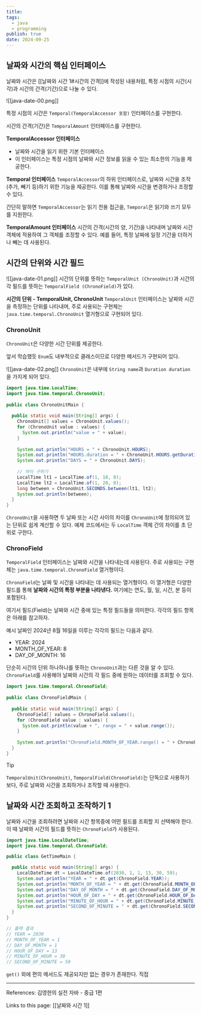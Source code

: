 ```yaml
---
title: 
tags:
  - java
  - programming
publish: true
date: 2024-09-25
---
```

## 날짜와 시간의 핵심 인터페이스

날짜와 시간은 [[날짜와 시간 1#시간의 간격]]에 작성된 내용처럼, 특정 시점의 시간(시각)과 시간의 간격(기간)으로 나눌 수 있다.

![[java-date-00.png]]

특정 시점의 시간은 `Temporal(TemporalAccessor 포함)` 인터페이스를 구현한다. 

시간의 간격(기간)은 `TemporalAmount` 인터페이스를 구현한다.

**TemporalAccessor 인터페이스**
- 날짜와 시간을 읽기 위한 기본 인터페이스
- 이 인터페이스는 특정 시점의 날짜와 시간 정보를 읽을 수 있는 최소한의 기능을 제공한다.

**Temporal 인터페이스**
`TemporalAccessor`의 하위 인터페이스로, 날짜와 시간을 조작(추가, 빼기 등)하기 위한 기능을 제공한다. 이를 통해 날짜와 시간을 변경하거나 조정할 수 있다.

간단히 말하면 `TemporalAccessor`는 읽기 전용 접근을, `Temporal`은 읽기와 쓰기 모두를 지원한다.

**TemporalAmount 인터페이스**
시간의 간격(시간의 양, 기간)을 나타내며 날짜와 시간 객체에 적용하여 그 객체를 조정할 수 있다. 예를 들어, 특정 날짜에 일정 기간을 더하거나 빼는 데 사용된다.

## 시간의 단위와 시간 필드
![[java-date-01.png]]
시간의 단위를 뜻하는 `TemporalUnit (ChronoUnit)`과 시간의 각 필드를 뜻하는 `TemporalField (ChronoField)`가 있다.

**시간의 단위 - TemporalUnit, ChronoUnit**
`TemporalUnit` 인터페이스는 날짜와 시간을 측정하는 단위를 나타내며, 주로 사용되는 구현체는 `java.time.temporal.ChronoUnit` 열거형으로 구현되어 있다.

### ChronoUnit
`ChronoUnit`은 다양한 시간 단위를 제공한다.

앞서 학습했듯 `Enum`도 내부적으로 클래스이므로 다양한 메서드가 구현되어 있다.

![[java-date-02.png]]
`ChronoUnit`은 내부에 `String name`과 `Duration duration`을 가지게 되어 있다.

```java title="ChronoUnitMain.java"
import java.time.LocalTime;  
import java.time.temporal.ChronoUnit;  
  
public class ChronoUnitMain {  
  
  public static void main(String[] args) {  
    ChronoUnit[] values = ChronoUnit.values();  
    for (ChronoUnit value : values) {  
      System.out.println("value = " + value);  
    }  
  
    System.out.println("HOURS = " + ChronoUnit.HOURS);  
    System.out.println("HOURS.duration = " + ChronoUnit.HOURS.getDuration().getSeconds());  
    System.out.println("DAYS = " + ChronoUnit.DAYS);  
  
    // 차이 구하기  
    LocalTime lt1 = LocalTime.of(1, 10, 0);  
    LocalTime lt2 = LocalTime.of(1, 20, 0);  
    long between = ChronoUnit.SECONDS.between(lt1, lt2);  
    System.out.println(between);  
  }  
}

```

`ChronoUnit`을 사용하면 두 날짜 또는 시간 사이의 차이를 `ChronoUnit`에 정의되어 있는 단위로 쉽게 계산할 수 있다. 예제 코드에서는 두 `LocalTime` 객체 간의 차이를 초 단위로 구한다.

### ChronoField
`TemporalField` 인터페이스는 날짜와 시간을 나타내는데 사용된다. 주로 사용되는 구현체는 `java.time.temporal.ChronoField` 열거형이다.

`ChronoField`는 날짜 및 시간을 나타내는 데 사용되는 열거형이다. 이 열거형은 다양한 필드를 통해 **날짜와 시간의 특정 부분을 나타낸다.** 여기에는 연도, 월, 일, 시간, 분 등이 포함된다.

여기서 필드(Field)는 날짜와 시간 중에 있는 특정 필드들을 의미한다. 각각의 필드 항목은 아래를 참고하자.

예시 날짜인 2024년 8월 16일을 이루는 각각의 필드는 다음과 같다.
- YEAR: 2024
- MONTH_OF_YEAR: 8
- DAY_OF_MONTH: 16

단순히 시간의 단위 하나하나를 뜻하는 `ChronoUnit`과는 다른 것을 알 수 있다. `ChronoField`를 사용해야 날짜와 시간의 각 필드 중에 원하는 데이터를 조회할 수 있다.

```java title="ChronoFieldMain.java"
import java.time.temporal.ChronoField;  
  
public class ChronoFieldMain {  
  
  public static void main(String[] args) {  
    ChronoField[] values = ChronoField.values();  
    for (ChronoField value : values) {  
      System.out.println(value + ", range = " + value.range());  
    }  
  
    System.out.println("ChronoField.MONTH_OF_YEAR.range() = " + ChronoField.MONTH_OF_YEAR.range());  
  }  
}
```

> [!tip]
> `TemporalUnit(ChronoUnit)`, `TemporalField(ChronoField)`는 단독으로 사용하기 보다, 주로 날짜와 시간을 조회하거나 조작할 때 사용한다.

## 날짜와 시간 조회하고 조작하기 1
날짜와 시간을 조회하려면 날짜와 시간 항목중에 어떤 필드를 조회할 지 선택해야 한다. 이 때 날짜와 시간의 필드를 뜻하는 `ChronoField`가 사용된다.

```java title="GetTimeMain.java"
import java.time.LocalDateTime;
import java.time.temporal.ChronoField;

public class GetTimeMain {

  public static void main(String[] args) {
    LocalDateTime dt = LocalDateTime.of(2030, 1, 1, 13, 30, 59);
    System.out.println("YEAR = " + dt.get(ChronoField.YEAR));
    System.out.println("MONTH_OF_YEAR = " + dt.get(ChronoField.MONTH_OF_YEAR));
    System.out.println("DAY_OF_MONTH = " + dt.get(ChronoField.DAY_OF_MONTH));
    System.out.println("HOUR_OF_DAY = " + dt.get(ChronoField.HOUR_OF_DAY));
    System.out.println("MINUTE_OF_HOUR = " + dt.get(ChronoField.MINUTE_OF_HOUR));
    System.out.println("SECOND_OF_MINUTE = " + dt.get(ChronoField.SECOND_OF_MINUTE));
  }
}

// 출력 결과
// YEAR = 2030
// MONTH_OF_YEAR = 1
// DAY_OF_MONTH = 1
// HOUR_OF_DAY = 13
// MINUTE_OF_HOUR = 30
// SECOND_OF_MINUTE = 59
```

`get()` 외에 편의 메서드도 제공되지만 없는 경우가 존재한다. 직접 

---
References: 김영한의 실전 자바 - 중급 1편

Links to this page: [[날짜와 시간 1]]